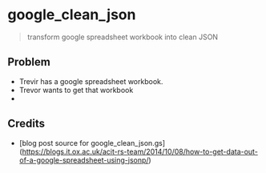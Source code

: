 # google_clean_json
> transform google spreadsheet workbook into clean JSON

## Problem
* Trevir has a google spreadsheet workbook.
* Trevor wants to get that workbook
* 

## Credits
* [blog post source for google_clean_json.gs] (https://blogs.it.ox.ac.uk/acit-rs-team/2014/10/08/how-to-get-data-out-of-a-google-spreadsheet-using-jsonp/)
